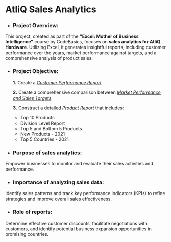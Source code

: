 # AtliQ Sales Analytics

- ### **Project Overview:**
This project, created as part of the **"Excel: Mother of Business Intelligence"** course by CodeBasics, focuses on **sales analytics for AtliQ Hardware**. Utilizing Excel, it generates insightful reports, including customer performance over the years, market performance against targets, and a comprehensive analysis of product sales.

- ### **Project Objective:**

  **1.** Create a _[Customer Performance Report](https://github.com/itsprashanthshetty/AtliQ-Sales-Analytics/blob/main/Customer%20Performance%20Report.pdf)_ 

  **2.** Create a comprehensive comparison between _[Market Performance and Sales Targets](https://github.com/itsprashanthshetty/AtliQ-Sales-Analytics/blob/main/Market%20Performance%20vs%20Target%20Report.pdf)_

  **3.**  Construct a detailed _[Product Report](https://github.com/itsprashanthshetty/AtliQ-Sales-Analytics/blob/main/Product%20Report.pdf)_ that includes:
  - Top 10 Products
  - Division Level Report
  - Top 5 and Bottom 5 Products
  - New Products - 2021
  - Top 5 Countries - 2021

- ### **Purpose of sales analytics:** 

Empower businesses to monitor and evaluate their sales activities and performance.

- ### **Importance of analyzing sales data:** 

Identify sales patterns and track key performance indicators (KPIs) to refine strategies and improve overall sales effectiveness.

- ### **Role of reports:**

Determine effective customer discounts, facilitate negotiations with customers, and identify potential business expansion opportunities in promising countries.
